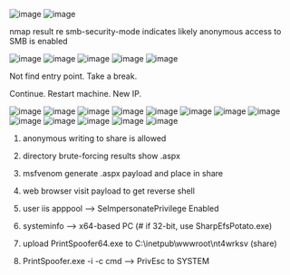 ![image](https://github.com/user-attachments/assets/39fd5673-b13e-470b-94db-bde824699250)
![image](https://github.com/user-attachments/assets/0ace8236-308f-4923-accd-34ad4ba7b5b4)

nmap result re smb-security-mode indicates likely anonymous access to SMB is enabled

![image](https://github.com/user-attachments/assets/31f6f7e0-e3f2-43aa-a11c-81bcf2a5d55b)
![image](https://github.com/user-attachments/assets/908af3a3-fa66-4ba6-9838-912f344d7287)
![image](https://github.com/user-attachments/assets/067b3381-88ca-4e78-aaa0-2a50718313b1)
![image](https://github.com/user-attachments/assets/38b9775d-b896-452a-8acf-2e555f6c5f9a)
![image](https://github.com/user-attachments/assets/a912c59a-ae8f-4df1-94cd-ca84309010ee)

Not find entry point. Take a break.

Continue.  Restart machine.   New IP.

![image](https://github.com/user-attachments/assets/dfebaff6-01a7-442a-b276-b8f7186241f5)
![image](https://github.com/user-attachments/assets/decde10f-95e4-4db9-b172-ed1cbe4e4066)
![image](https://github.com/user-attachments/assets/19b15e16-28b3-47b1-8d07-6c1696c38b03)
![image](https://github.com/user-attachments/assets/07f17f24-a54e-4542-9688-e276021068e9)
![image](https://github.com/user-attachments/assets/eecea065-94ba-4c8a-af0d-e687cffff523)
![image](https://github.com/user-attachments/assets/414660c6-d6e5-430c-aac7-7bf17aea0263)
![image](https://github.com/user-attachments/assets/6b6c101c-7e9b-4e79-82e2-c0388a627a29)
![image](https://github.com/user-attachments/assets/75b60a8e-39f2-4862-811d-1b65ce7921d1)
![image](https://github.com/user-attachments/assets/3bec0047-6ad5-413d-85dc-5f29a3e204f3)
![image](https://github.com/user-attachments/assets/bcf8c104-97b6-4480-bd3b-cde3ff231f0e)
![image](https://github.com/user-attachments/assets/49342140-1ec9-478e-83a6-3e59fa83a28e)
![image](https://github.com/user-attachments/assets/de5e847e-84fb-4091-b86c-40efd2b0fc75)
![image](https://github.com/user-attachments/assets/4d7f926e-5e2c-4776-a950-484a8b633840)

1. anonymous writing to share is allowed

2. directory brute-forcing results show .aspx

3. msfvenom generate .aspx payload and place in share

4. web browser visit payload to get reverse shell

5. user iis apppool --> SeImpersonatePrivilege Enabled

6. systeminfo --> x64-based PC    (# if 32-bit, use SharpEfsPotato.exe)

7. upload PrintSpoofer64.exe to C:\inetpub\wwwroot\nt4wrksv  (share)

8. PrintSpoofer.exe -i -c cmd --> PrivEsc to SYSTEM
